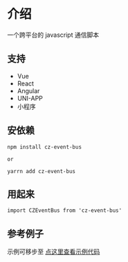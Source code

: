 # 介绍

一个跨平台的 javascript 通信脚本

## 支持

- Vue
- React
- Angular
- UNI-APP
- 小程序

## 安依赖

```
npm install cz-event-bus

or

yarrn add cz-event-bus
```

## 用起来

```
import CZEventBus from 'cz-event-bus'
```

## 参考例子

示例可移步至
<a href="https://github.com/cz-frontend/cz-event-bus/blob/master/test/event-bus.**js**">点这里查看示例代码</a>
